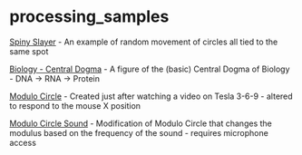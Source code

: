 # processing_samples

[Spiny Slayer](https://zorgster.github.io/processing_samples/spiny_slayer) - An example of random movement of circles all tied to the same spot

[Biology - Central Dogma](https://zorgster.github.io/processing_samples/bio_dogma) - A figure of the (basic) Central Dogma of Biology - DNA -> RNA -> Protein

[Modulo Circle](https://zorgster.github.io/processing_samples/modulo_circle) - Created just after watching a video on Tesla 3-6-9 - altered to respond to the mouse X position

[Modulo Circle Sound](https://zorgster.github.io/processing_samples/modulo_circle_sound) - Modification of Modulo Circle that changes the modulus based on the frequency of the sound - requires microphone access 

